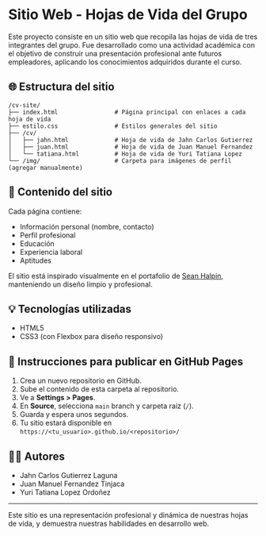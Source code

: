 
# Sitio Web - Hojas de Vida del Grupo

Este proyecto consiste en un sitio web que recopila las hojas de vida de tres integrantes del grupo. Fue desarrollado como una actividad académica con el objetivo de construir una presentación profesional ante futuros empleadores, aplicando los conocimientos adquiridos durante el curso.

## 🌐 Estructura del sitio

```
/cv-site/
├── index.html                # Página principal con enlaces a cada hoja de vida
├── estilo.css                # Estilos generales del sitio
├── /cv/
│   ├── jahn.html             # Hoja de vida de Jahn Carlos Gutierrez
│   ├── juan.html             # Hoja de vida de Juan Manuel Fernandez
│   └── tatiana.html          # Hoja de vida de Yuri Tatiana Lopez
└── /img/                     # Carpeta para imágenes de perfil (agregar manualmente)
```

## 🧠 Contenido del sitio

Cada página contiene:

- Información personal (nombre, contacto)
- Perfil profesional
- Educación
- Experiencia laboral
- Aptitudes

El sitio está inspirado visualmente en el portafolio de [Sean Halpin](https://www.seanhalpin.design), manteniendo un diseño limpio y profesional.

## 💡 Tecnologías utilizadas

- HTML5
- CSS3 (con Flexbox para diseño responsivo)

## 🚀 Instrucciones para publicar en GitHub Pages

1. Crea un nuevo repositorio en GitHub.
2. Sube el contenido de esta carpeta al repositorio.
3. Ve a **Settings > Pages**.
4. En **Source**, selecciona `main` branch y carpeta raíz (`/`).
5. Guarda y espera unos segundos.
6. Tu sitio estará disponible en `https://<tu_usuario>.github.io/<repositorio>/`

## 👨‍💻 Autores

- Jahn Carlos Gutierrez Laguna
- Juan Manuel Fernandez Tinjaca
- Yuri Tatiana Lopez Ordoñez

---

Este sitio es una representación profesional y dinámica de nuestras hojas de vida, y demuestra nuestras habilidades en desarrollo web.
